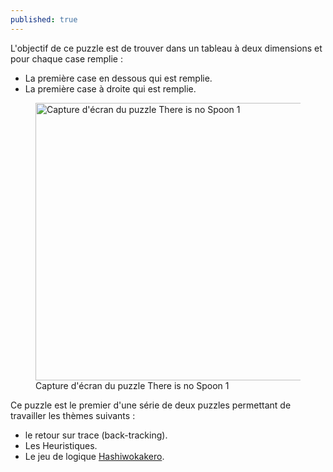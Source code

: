 ```yaml
---
published: true
---
```


L'objectif de ce puzzle est de trouver dans un tableau à deux dimensions et pour chaque case remplie&nbsp;:
- La première case en dessous qui est remplie.
- La première case à droite qui est remplie.

<div class="is-flex is-justify-content-center">
<figure>
  <img src="http://localhost:4200/assets/content/puzzles/thereisnospoon1_1.png" 
       alt="Capture d'écran du puzzle There is no Spoon 1" width="793" height="444">
    <figcaption>Capture d'écran du puzzle There is no Spoon 1</figcaption>
</figure>
</div>

Ce puzzle est le premier d'une série de deux puzzles permettant de travailler les thèmes suivants&nbsp;:
- le retour sur trace (back-tracking).
- Les Heuristiques.
- Le jeu de logique [Hashiwokakero](https://fr.wikipedia.org/wiki/Hashiwokakero). 
